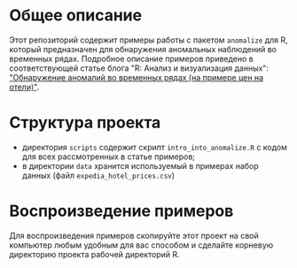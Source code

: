 # Общее описание

Этот репозиторий содержит примеры работы с пакетом `anomalize` для R, который предназначен для обнаружения аномальных наблюдений во временных рядах. Подробное описание примеров приведено в соответствующей статье блога "R: Анализ и визуализация данных": ["Обнаружение аномалий во временных рядах (на примере цен на отели)"](https://r-analytics.blogspot.com/2019/11/anomalize.html).

# Структура проекта

* директория `scripts` содержит скрипт `intro_into_anomalize.R` с кодом для всех
рассмотренных в статье примеров;
* в директории `data` хранится используемый в примерах набор данных (файл
`expedia_hotel_prices.csv`)

# Воспроизведение примеров

Для воспроизведения примеров скопируйте этот проект на свой компьютер любым удобным для вас способом и сделайте корневую директорию проекта рабочей директорий R.


